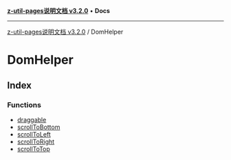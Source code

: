 [**z-util-pages说明文档 v3.2.0**](../../README.md) • **Docs**

***

[z-util-pages说明文档 v3.2.0](../../globals.md) / DomHelper

# DomHelper

## Index

### Functions

- [draggable](functions/draggable.md)
- [scrollToBottom](functions/scrollToBottom.md)
- [scrollToLeft](functions/scrollToLeft.md)
- [scrollToRight](functions/scrollToRight.md)
- [scrollToTop](functions/scrollToTop.md)
